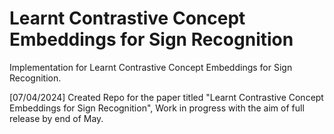 # Learnt Contrastive Concept Embeddings for Sign Recognition

Implementation for Learnt Contrastive Concept Embeddings for Sign Recognition.

[07/04/2024] Created Repo for the paper titled "Learnt Contrastive Concept Embeddings for Sign Recognition", Work in progress with the aim of full release by end of May.
